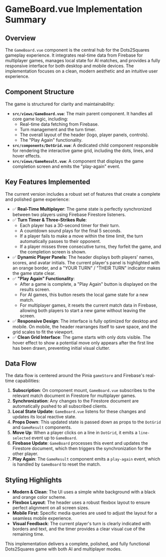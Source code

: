 # GameBoard.vue Implementation Summary

## Overview

The `GameBoard.vue` component is the central hub for the Dots2Squares gameplay experience. It integrates real-time data from Firebase for multiplayer games, manages local state for AI matches, and provides a fully responsive interface for both desktop and mobile devices. The implementation focuses on a clean, modern aesthetic and an intuitive user experience.

## Component Structure

The game is structured for clarity and maintainability:

- **`src/views/GameBoard.vue`**: The main parent component. It handles all core game logic, including:
  - Real-time data fetching from Firebase.
  - Turn management and the turn timer.
  - The overall layout of the header (logo, player panels, controls).
  - The "Play Again" functionality.
- **`src/components/DotGrid.vue`**: A dedicated child component responsible for rendering the interactive game grid, including the dots, lines, and hover effects.
- **`src/views/GameResult.vue`**: A component that displays the game completion screen and emits the "play-again" event.

## Key Features Implemented

The current version includes a robust set of features that create a complete and polished game experience:

- ✅ **Real-Time Multiplayer**: The game state is perfectly synchronized between two players using Firebase Firestore listeners.
- ✅ **Turn Timer & Three-Strikes Rule**: 
  - Each player has a 30-second timer for their turn.
  - A countdown sound plays for the final 5 seconds.
  - If a player fails to make a move within the time limit, the turn automatically passes to their opponent.
  - If a player misses three consecutive turns, they forfeit the game, and the completion screen is shown.
- ✅ **Dynamic Player Panels**: The header displays both players' names, scores, and avatar initials. The current player's panel is highlighted with an orange border, and a "YOUR TURN" / "THEIR TURN" indicator makes the game state clear.
- ✅ **"Play Again" Functionality**:
  - After a game is complete, a "Play Again" button is displayed on the results screen.
  - For AI games, this button resets the local game state for a new match.
  - For multiplayer games, it resets the current match data in Firebase, allowing both players to start a new game without leaving the screen.
- ✅ **Responsive Design**: The interface is fully optimized for desktop and mobile. On mobile, the header rearranges itself to save space, and the grid scales to fit the viewport.
- ✅ **Clean Grid Interface**: The game starts with only dots visible. The hover effect to show a potential move only appears after the first line has been drawn, preventing initial visual clutter.

## Data Flow

The data flow is centered around the Pinia `gameStore` and Firebase's real-time capabilities:

1.  **Subscription**: On component mount, `GameBoard.vue` subscribes to the relevant match document in Firestore for multiplayer games.
2.  **Synchronization**: Any changes to the Firestore document are automatically pushed to all subscribed clients.
3.  **Local State Update**: `GameBoard.vue` listens for these changes and updates its local reactive state.
4.  **Props Down**: This updated state is passed down as props to the `DotGrid` and `GameResult` components.
5.  **Move Up**: When a player clicks on a line in `DotGrid`, it emits a `line-selected` event up to `GameBoard`.
6.  **Firebase Update**: `GameBoard` processes this event and updates the Firestore document, which then triggers the synchronization for the other player.
7.  **Play Again**: The `GameResult` component emits a `play-again` event, which is handled by `GameBoard` to reset the match.

## Styling Highlights

- **Modern & Clean**: The UI uses a simple white background with a black and orange color scheme.
- **Flexbox Layout**: The header uses a robust flexbox layout to ensure perfect alignment on all screen sizes.
- **Mobile First**: Specific media queries are used to adjust the layout for a seamless mobile experience.
- **Visual Feedback**: The current player's turn is clearly indicated with borders and text, and the timer provides a clear visual cue of the remaining time.

This implementation delivers a complete, polished, and fully functional Dots2Squares game with both AI and multiplayer modes. 